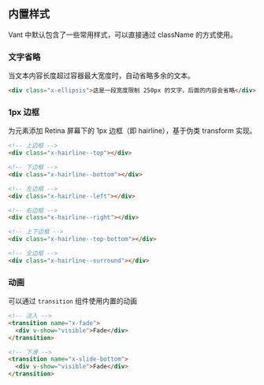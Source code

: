 ## 内置样式
Vant 中默认包含了一些常用样式，可以直接通过 className 的方式使用。

### 文字省略
当文本内容长度超过容器最大宽度时，自动省略多余的文本。

```html
<div class="x-ellipsis">这是一段宽度限制 250px 的文字，后面的内容会省略</div>
```

### 1px 边框
为元素添加 Retina 屏幕下的 1px 边框（即 hairline），基于伪类 transform 实现。

```html
<!-- 上边框 -->
<div class="x-hairline--top"></div>

<!-- 下边框 -->
<div class="x-hairline--bottom"></div>

<!-- 左边框 -->
<div class="x-hairline--left"></div>

<!-- 右边框 -->
<div class="x-hairline--right"></div>

<!-- 上下边框 -->
<div class="x-hairline--top-bottom"></div>

<!-- 全边框 -->
<div class="x-hairline--surround"></div>
```

### 动画
可以通过 `transition` 组件使用内置的动画

```html
<!-- 淡入 -->
<transition name="x-fade">
  <div v-show="visible">Fade</div>
</transition>

<!-- 下滑 -->
<transition name="x-slide-bottom">
  <div v-show="visible">Fade</div>
</transition>
```